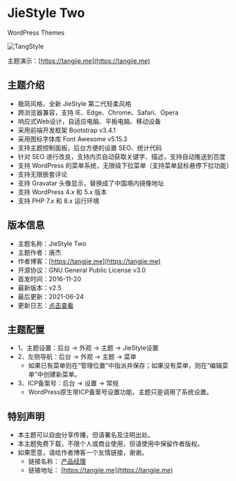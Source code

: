 # JieStyle Two

WordPress Themes

![TangStyle](https://tangjie.me/media/themes/JieStyle-Two.jpg)

主题演示：[https://tangjie.me](https://tangjie.me)

## 主题介绍
* 极简风格，全新 JieStyle 第二代轻柔风格
* 跨浏览器兼容，支持 IE、Edge、Chrome、Safari、Opera
* 响应式Web设计，自适应电脑、平板电脑、移动设备
* 采用前端开发框架 Bootstrap v3.4.1
* 采用图标字体库 Font Awesome v5.15.3
* 支持主题控制面板，后台方便的设置 SEO、统计代码
* 针对 SEO 进行改良，支持内页自动获取关键字、描述，支持自动推送到百度
* 支持 WordPress 的菜单系统，无限级下拉菜单（支持菜单鼠标悬停下拉功能）
* 支持无限嵌套评论
* 支持 Gravatar 头像显示，替换成了中国境内镜像地址
* 支持 WordPress 4.x 和 5.x 版本
* 支持 PHP 7.x 和 8.x 运行环境

## 版本信息
* 主题名称：JieStyle Two
* 主题作者：唐杰
* 作者博客：[https://tangjie.me](https://tangjie.me)
* 开源协议：GNU General Public License v3.0
* 首发时间：2016-11-20
* 最新版本：v2.5
* 最后更新：2021-06-24
* 更新日志：[点击查看](CHANGELOG.md)

## 主题配置
* 1、主题设置：后台 -> 外观 -> 主题 -> JieStyle设置
* 2、左侧导航：后台 -> 外观 -> 主题 -> 菜单
    *  如果已有菜单则在“管理位置”中指派并保存；如果没有菜单，则在“编辑菜单”中创建新菜单。
* 3、ICP备案号：后台 -> 设置 -> 常规
    *  WordPress原生带ICP备案号设置功能，主题只是调用了系统设置。

## 特别声明
* 本主题可以自由分享传播，但请署名及注明出处。
* 本主题免费下载，不限个人或商业使用，但请使用中保留作者版权。
* 如果愿意，请给作者博客一个友情链接，谢谢。
    *  链接名称： [产品经理](https://tangjie.me)
    *  链接地址： [https://tangjie.me](https://tangjie.me)
